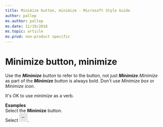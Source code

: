 ```yaml
---
title: Minimize button, minimize - Microsoft Style Guide
author: pallep
ms.author: pallep
ms.date: 11/19/2016
ms.topic: article
ms.prod: non-product specific
---
```


# Minimize button, minimize

Use the ***Minimize*** *button* to refer to the button, not just ***Minimize***.*Minimize* as part of the ***Minimize*** *button* is always bold. Don't use *Minimize box* or *Minimize icon*. 

It's OK to use *minimize* as a verb. 

**Examples**  
Select the **Minimize** button.   
Select ![](media/minimize-button-minimize/1223646377.png).
